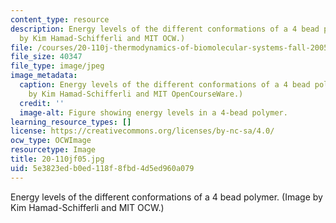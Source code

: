 ```yaml
---
content_type: resource
description: Energy levels of the different conformations of a 4 bead polymer. (Image
  by Kim Hamad-Schifferli and MIT OCW.)
file: /courses/20-110j-thermodynamics-of-biomolecular-systems-fall-2005/5e3823edb0ed118f8fbd4d5ed960a079_20-110jf05.jpg
file_size: 40347
file_type: image/jpeg
image_metadata:
  caption: Energy levels of the different conformations of a 4 bead polymer. (Image
    by Kim Hamad-Schifferli and MIT OpenCourseWare.)
  credit: ''
  image-alt: Figure showing energy levels in a 4-bead polymer.
learning_resource_types: []
license: https://creativecommons.org/licenses/by-nc-sa/4.0/
ocw_type: OCWImage
resourcetype: Image
title: 20-110jf05.jpg
uid: 5e3823ed-b0ed-118f-8fbd-4d5ed960a079
---
```

Energy levels of the different conformations of a 4 bead polymer. (Image by Kim Hamad-Schifferli and MIT OCW.)